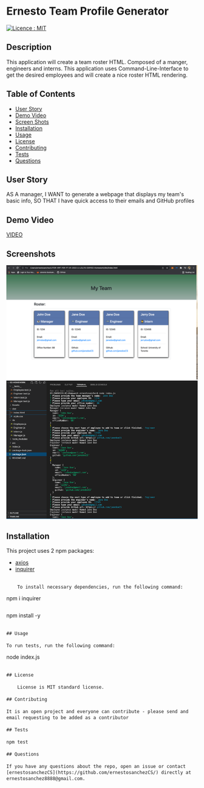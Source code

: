 # Ernesto Team Profile Generator

[![Licence : MIT](https://img.shields.io/badge/Licence-MIT-green.svg)](https://opensource.org/licences/MIT)

## Description

This application will create a team roster HTML. Composed of a manger, engineers and interns. This application uses Command-Line-Interface to get the desired employees and will create a nice roster HTML rendering.

## Table of Contents

-   [User Story](#userstory)
-   [Demo Video](#demovideo)
-   [Screen Shots](#screenshots)
-   [Installation](#installation)
-   [Usage](#usage)
-   [License](#license)
-   [Contributing](#contributing)
-   [Tests](#tests)
-   [Questions](#questions)

## User Story

AS A manager, I WANT to generate a webpage that displays my team's basic info, SO THAT I have quick access to their emails and GitHub profiles

## Demo Video

[VIDEO](https://drive.google.com/file/d/1nBiljxtG67WSVm8eaDlcOQGXTsbNsQ91/view?usp=sharing)

## Screenshots

![Screen Shot](./assets/images/teamGen.png)
![Screen Shot](/assets/images/teamGen2.png)

## Installation

This project uses 2 npm packages:

-   [axios](https://www.npmjs.com/package/axios)
-   [inquirer](https://www.npmjs.com/package/inquirer)

```

    To install necessary dependencies, run the following command:

```

npm i inquirer

```

```

npm install -y

```

## Usage

To run tests, run the following command:

```

node index.js

```

## License

    License is MIT standard license.

## Contributing

It is an open project and everyone can contribute - please send and email requesting to be added as a contributor

## Tests

npm test

## Questions

If you have any questions about the repo, open an issue or contact [ernestosanchezCS](https://github.com/ernestosanchezCS/) directly at ernestosanchez8888@gmail.com.
```
